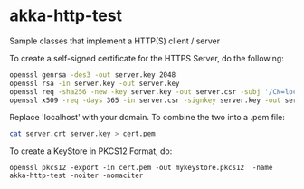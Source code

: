 # akka-http-test
Sample classes that implement a HTTP(S) client / server

To create a self-signed certificate for the HTTPS Server, do the following:

```bash
openssl genrsa -des3 -out server.key 2048
openssl rsa -in server.key -out server.key
openssl req -sha256 -new -key server.key -out server.csr -subj '/CN=localhost'
openssl x509 -req -days 365 -in server.csr -signkey server.key -out server.crt
```

Replace 'localhost' with your domain. To combine the two into a .pem file:

```bash
cat server.crt server.key > cert.pem
```
To create a KeyStore in PKCS12 Format, do:

```
openssl pkcs12 -export -in cert.pem -out mykeystore.pkcs12  -name akka-http-test -noiter -nomaciter
```

